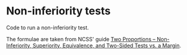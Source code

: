 # Non-inferiority tests

Code to run a non-inferiority test.

The formulae are taken from NCSS' guide [Two Proportions – Non-Inferiority, Superiority, Equivalence, and Two-Sided Tests vs. a Margin](https://ncss-wpengine.netdna-ssl.com/wp-content/themes/ncss/pdf/Procedures/NCSS/Two_Proportions-Non-Inferiority,_Superiority,_Equivalence,_and_Two-Sided_Tests_vs_a_Margin.pdf).
